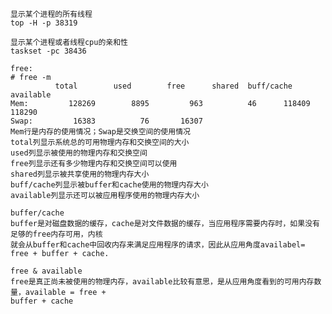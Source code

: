     显示某个进程的所有线程
    top -H -p 38319

    显示某个进程或者线程cpu的亲和性
    taskset -pc 38436

    free:
    # free -m
              total        used        free      shared  buff/cache   available
    Mem:         128269        8895         963          46      118409      118290
    Swap:         16383          76       16307
    Mem行是内存的使用情况；Swap是交换空间的使用情况
    total列显示系统总的可用物理内存和交换空间的大小
    used列显示被使用的物理内存和交换空间
    free列显示还有多少物理内存和交换空间可以使用
    shared列显示被共享使用的物理内存大小
    buff/cache列显示被buffer和cache使用的物理内存大小
    available列显示还可以被应用程序使用的物理内存大小

    buffer/cache
    buffer是对磁盘数据的缓存，cache是对文件数据的缓存，当应用程序需要内存时，如果没有足够的free内存可用，内核
    就会从buffer和cache中回收内存来满足应用程序的请求，因此从应用角度availabel= free + buffer + cache.

    free & available
    free是真正尚未被使用的物理内存，available比较有意思，是从应用角度看到的可用内存数量，available = free + 
    buffer + cache

    